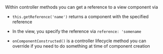 Within controller methods you can get a reference to a view component
via 

- `this.getReference('name')` returns a component with the specified reference
- In the view, you specify the reference via `reference: 'somename`

- `onComponentConstructed()` is a controller lifecycle method you can override if you need to do something at time of component creation